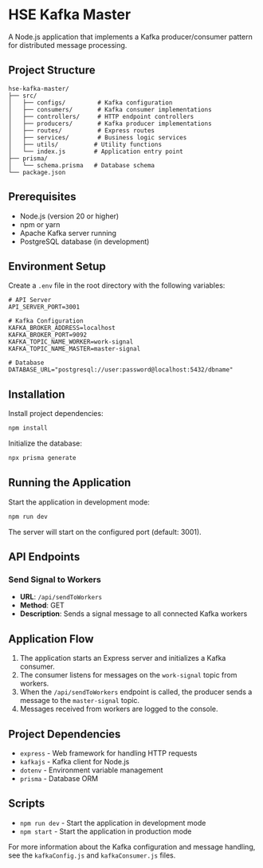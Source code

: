 # HSE Kafka Master

A Node.js application that implements a Kafka producer/consumer pattern for distributed message processing.

## Project Structure

```
hse-kafka-master/
├── src/
│   ├── configs/         # Kafka configuration
│   ├── consumers/       # Kafka consumer implementations
│   ├── controllers/     # HTTP endpoint controllers
│   ├── producers/       # Kafka producer implementations
│   ├── routes/          # Express routes
│   ├── services/        # Business logic services
│   ├── utils/          # Utility functions
│   └── index.js        # Application entry point
├── prisma/
│   └── schema.prisma   # Database schema
└── package.json
```

## Prerequisites

- Node.js (version 20 or higher)
- npm or yarn
- Apache Kafka server running
- PostgreSQL database (in development)

## Environment Setup

Create a `.env` file in the root directory with the following variables:

```
# API Server
API_SERVER_PORT=3001

# Kafka Configuration
KAFKA_BROKER_ADDRESS=localhost
KAFKA_BROKER_PORT=9092
KAFKA_TOPIC_NAME_WORKER=work-signal
KAFKA_TOPIC_NAME_MASTER=master-signal

# Database
DATABASE_URL="postgresql://user:password@localhost:5432/dbname"
```

## Installation

Install project dependencies:

```sh
npm install
```

Initialize the database:

```sh
npx prisma generate
```

## Running the Application

Start the application in development mode:

```sh
npm run dev
```

The server will start on the configured port (default: 3001).

## API Endpoints

### Send Signal to Workers
- **URL**: `/api/sendToWorkers`
- **Method**: GET
- **Description**: Sends a signal message to all connected Kafka workers

## Application Flow

1. The application starts an Express server and initializes a Kafka consumer.
2. The consumer listens for messages on the `work-signal` topic from workers.
3. When the `/api/sendToWorkers` endpoint is called, the producer sends a message to the `master-signal` topic.
4. Messages received from workers are logged to the console.

## Project Dependencies

- `express` - Web framework for handling HTTP requests
- `kafkajs` - Kafka client for Node.js
- `dotenv` - Environment variable management
- `prisma` - Database ORM

## Scripts

- `npm run dev` - Start the application in development mode
- `npm start` - Start the application in production mode

For more information about the Kafka configuration and message handling, see the `kafkaConfig.js` and `kafkaConsumer.js` files.